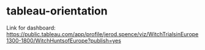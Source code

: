 # tableau-orientation

Link for dashboard: https://public.tableau.com/app/profile/jerod.spence/viz/WitchTrialsinEurope1300-1800/WitchHuntsofEurope?publish=yes